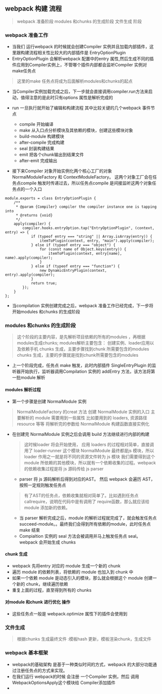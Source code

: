 ## webpack 构建 流程
> webpack 准备阶段
> modules 和chunks 的生成阶段
> 文件生成 阶段


### webpack 准备工作
*  当我们 运行webpack 的时候就会创建Compiler 实例并且加载内部插件，这里跟构建流程相关性比较大的内部插件是 EntryOptionPlugin
* EntryOptionPlugin 会解析webpack 配置中的entry 属性,然后生成不同的插件应用到Compiler实例上，不管哪个插件内部都会监听Compiler 实例对make任务点

> 这里的make  任务点将成为后面解析modules和chunks的起点

* 当Compiler实例加载完成之后，下一步就会直接调用compiler.run方法来启动，值得注意的是此时只有options 属性是解析完成的

* run 一旦执行就开始了编辑和构建流程 其中比较关键的几个webpack 事件节点
   * compile 开始编译
   *  make 从入口点分析模块及其依赖的模块，创建这些模块对象
   *  build-module 构建模块
   *  after-compile 完成构建
   *  seal 封装构建结果
   *  emit 把各个chunk输出到结果文件
   *  after-emit 完成输出


* 接下来Compiler 对象开始实例化两个核心工厂的对象 NormalModuleFactory 和 ContextModuleFactory。 这两个对象工厂会在任务点compile 触发时传递过去，所以任务点compile 是间接监听这两个对象任务点的一个入口





```
module.exports = class EntryOptionPlugin {
	/**
	 * @param {Compiler} compiler the compiler instance one is tapping into
	 * @returns {void}
	 */
	apply(compiler) {
		compiler.hooks.entryOption.tap("EntryOptionPlugin", (context, entry) => {
			if (typeof entry === "string" || Array.isArray(entry)) {
				itemToPlugin(context, entry, "main").apply(compiler);
			} else if (typeof entry === "object") {
				for (const name of Object.keys(entry)) {
					itemToPlugin(context, entry[name], name).apply(compiler);
				}
			} else if (typeof entry === "function") {
				new DynamicEntryPlugin(context, entry).apply(compiler);
			}
			return true;
		});
	}
};
```
* 当compilation 实例创建完成之后，webpack 准备工作已经完成，下一步将开始modules 和chunks 的生成阶段


### modules 和chunks 的生成阶段

> 这个阶段的主要内容，是先解析项目依赖的所有的modules ，再根据modules生成chunks;
modules解析主要包含： 创建实例、loader应用以及依赖手机 chunks 生成，主要步骤找到chunk 所需要包含的modules
> chunks 生成，主要的步骤就是找到chunk所需要包含的modules

*  上一个阶段完成，任务点 make 触发，此时内部插件 SingleEntryPlugin 的监听器开始执行，监听器调用Compilation 实例的 addEntry 方法，该方法将第一批module 解析

 #### modules 解析过程
 * 第一个步骤是创建 NormalModule 实例
  > NormalModuleFactory 的creat 方法 创建 NormalModule 实例的入口 主要解析的 module 需要用到一些属性
    比如要用到的 loaders, 资源路径 resource 等等 将解析完的参数给 NormalModule 构建函数直接实例化
 * 在创建完 NormalModule 实例之后会调用 build 方法继续进行内部的构建
   > 这时候loader 将会开始使用， 应用 loaders 的过程相对简单，直接调用了 loader-runner 这个模块
   > NormalModule 最终都是js 模块，所以loader 作用之一就是将不同的资源文件转为 js 模块
   > 我们需要得到这个 module 所依赖的其他模块，所以就有一个依赖收集的过程。webpack 的依赖收集过程是将 js 源码传给 js parser
   * parser 将 js 源码解析后得到对应的AST。 然后 webpack 会遍历 AST，按照一定规则触发任务点
   > 有了AST的任务点，依赖收集就相对简单了。比如遇到任务点 callrequire，说明在代码中是有调用了 require函数，那么就应该给 module 添加新的依赖。
   * 当 parser 解析完成之后，module 的解析过程就完成了，就会触发任务点 succeed-module。。最终我们会得到所有依赖的module，此时任务点 make 结束
   * Compialtion 实例的 seal 方法会被调用并马上触发任务点 seal。 webpack 会开始生成 chunks
####  chunk  生成
* webpack 先将entry 对应的 module 生成一个新的 chunk
* 遍历 module 的依赖列表，将依赖的 module 也加入到 chunk 中
* 如果一个依赖 module 是动态引入的模块，那么就会根据这个 module 创建一个新的 chunk，继续遍历依赖
* 重复上面的过程，直至得到所有的 chunks

#### 对module 和chunk 进行优化 操作
* 这些任务点一般是 webpack.optimize 属性下的插件会使用到


###  文件生成
>根据chunks 生成最终文件 :模板hash 更新，模板渲染chunk，生成文件

###  webpack 基本框架
* webpack的基础架构 是基于一种类似时间的方式，webpack 的大部分功能通过注册任务点的方式来实现。
* 在我们运行 webpack的时候 会注册 一个Compiler 实例，然后 调用WebpackOptionsApply这个模块给 Compiler添加插件
* 

